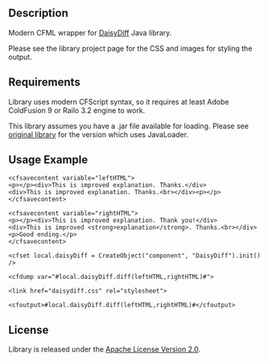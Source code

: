 ## Description

Modern CFML wrapper for [DaisyDiff](http://code.google.com/p/daisydiff/) Java library.

Please see the library project page for the CSS and images for styling the output.

## Requirements

Library uses modern CFScript syntax, so it requires at least Adobe ColdFusion 9 or Railo 3.2 engine to work.

This library assumes you have a .jar file available for loading.
Please see [original library](https://github.com/hammond13/DaisyDiff.cfc) for the version which uses JavaLoader.

## Usage Example

    <cfsavecontent variable="leftHTML">
    <p></p><div>This is improved explanation. Thanks.</div>
    <div>This is improved explanation. Thanks.<br></div><p></p>
    </cfsavecontent>

    <cfsavecontent variable="rightHTML">
    <p></p><div>This is improved explanation. Thank you!</div>
    <div>This is improved <strong>explanation</strong>. Thanks.<br></div>
    <p>Good ending.</p>
    </cfsavecontent>

    <cfset local.daisyDiff = CreateObject("component", "DaisyDiff").init() />

    <cfdump var="#local.daisyDiff.diff(leftHTML,rightHTML)#">

    <link href="daisydiff.css" rel="stylesheet">

    <cfoutput>#local.daisyDiff.diff(leftHTML,rightHTML)#</cfoutput>

## License

Library is released under the [Apache License Version 2.0](http://www.apache.org/licenses/LICENSE-2.0).
